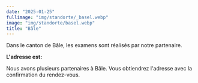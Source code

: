 ```yaml
---
date: "2025-01-25"
fullimage: "img/standorte/_basel.webp"
image: "img/standorte/basel.webp"
title: "Bâle"
---
```


Dans le canton de Bâle, les examens sont réalisés par notre partenaire.

**L'adresse est:**

Nous avons plusieurs partenaires à Bâle. Vous obtiendrez l'adresse avec la confirmation du rendez-vous.